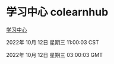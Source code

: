 # 学习中心 colearnhub
[学习中心](http://27.19.33.125:56308/colearnhub/)

2022年 10月 12日 星期三 11:00:03 CST

2022年 10月 12日 星期三 03:00:03 GMT
